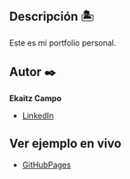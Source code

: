 ## Descripción 🏝️
Este es mi portfolio personal.

## Autor ✒️
**Ekaitz Campo**

* [LinkedIn](www.linkedin.com/in/ekasestao)

## Ver ejemplo en vivo
- [GitHubPages]()
